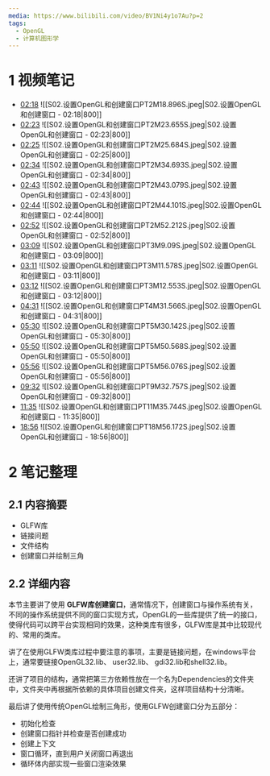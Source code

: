 ```yaml
---
media: https://www.bilibili.com/video/BV1Ni4y1o7Au?p=2
tags:
  - OpenGL
  - 计算机图形学
---
```

# 1 视频笔记

- [02:18](https://www.bilibili.com/video/BV1Ni4y1o7Au?p=2&t=138.896084#t=02:18.90) ![[S02.设置OpenGL和创建窗口PT2M18.896S.jpeg|S02.设置OpenGL和创建窗口 - 02:18|800]] 
- [02:23](https://www.bilibili.com/video/BV1Ni4y1o7Au?p=2&t=143.655157#t=02:23.66) ![[S02.设置OpenGL和创建窗口PT2M23.655S.jpeg|S02.设置OpenGL和创建窗口 - 02:23|800]] 
- [02:25](https://www.bilibili.com/video/BV1Ni4y1o7Au?p=2&t=145.683981#t=02:25.68) ![[S02.设置OpenGL和创建窗口PT2M25.684S.jpeg|S02.设置OpenGL和创建窗口 - 02:25|800]] 
- [02:34](https://www.bilibili.com/video/BV1Ni4y1o7Au?p=2&t=154.693443#t=02:34.69) ![[S02.设置OpenGL和创建窗口PT2M34.693S.jpeg|S02.设置OpenGL和创建窗口 - 02:34|800]] 
- [02:43](https://www.bilibili.com/video/BV1Ni4y1o7Au?p=2&t=163.078769#t=02:43.08) ![[S02.设置OpenGL和创建窗口PT2M43.079S.jpeg|S02.设置OpenGL和创建窗口 - 02:43|800]] 
- [02:44](https://www.bilibili.com/video/BV1Ni4y1o7Au?p=2&t=164.101203#t=02:44.10) ![[S02.设置OpenGL和创建窗口PT2M44.101S.jpeg|S02.设置OpenGL和创建窗口 - 02:44|800]] 
- [02:52](https://www.bilibili.com/video/BV1Ni4y1o7Au?p=2&t=172.211884#t=02:52.21) ![[S02.设置OpenGL和创建窗口PT2M52.212S.jpeg|S02.设置OpenGL和创建窗口 - 02:52|800]] 
- [03:09](https://www.bilibili.com/video/BV1Ni4y1o7Au?p=2&t=189.090432#t=03:09.09) ![[S02.设置OpenGL和创建窗口PT3M9.09S.jpeg|S02.设置OpenGL和创建窗口 - 03:09|800]] 
- [03:11](https://www.bilibili.com/video/BV1Ni4y1o7Au?p=2&t=191.578185#t=03:11.58) ![[S02.设置OpenGL和创建窗口PT3M11.578S.jpeg|S02.设置OpenGL和创建窗口 - 03:11|800]] 
- [03:12](https://www.bilibili.com/video/BV1Ni4y1o7Au?p=2&t=192.552808#t=03:12.55) ![[S02.设置OpenGL和创建窗口PT3M12.553S.jpeg|S02.设置OpenGL和创建窗口 - 03:12|800]] 
- [04:31](https://www.bilibili.com/video/BV1Ni4y1o7Au?p=2&t=271.566391#t=04:31.57) ![[S02.设置OpenGL和创建窗口PT4M31.566S.jpeg|S02.设置OpenGL和创建窗口 - 04:31|800]] 
- [05:30](https://www.bilibili.com/video/BV1Ni4y1o7Au?p=2&t=330.142344#t=05:30.14) ![[S02.设置OpenGL和创建窗口PT5M30.142S.jpeg|S02.设置OpenGL和创建窗口 - 05:30|800]] 
- [05:50](https://www.bilibili.com/video/BV1Ni4y1o7Au?p=2&t=350.567951#t=05:50.57) ![[S02.设置OpenGL和创建窗口PT5M50.568S.jpeg|S02.设置OpenGL和创建窗口 - 05:50|800]] 
- [05:56](https://www.bilibili.com/video/BV1Ni4y1o7Au?p=2&t=356.075884#t=05:56.08) ![[S02.设置OpenGL和创建窗口PT5M56.076S.jpeg|S02.设置OpenGL和创建窗口 - 05:56|800]] 
- [09:32](https://www.bilibili.com/video/BV1Ni4y1o7Au?p=2&t=572.756604#t=09:32.76) ![[S02.设置OpenGL和创建窗口PT9M32.757S.jpeg|S02.设置OpenGL和创建窗口 - 09:32|800]] 
- [11:35](https://www.bilibili.com/video/BV1Ni4y1o7Au?p=2&t=695.744005#t=11:35.74) ![[S02.设置OpenGL和创建窗口PT11M35.744S.jpeg|S02.设置OpenGL和创建窗口 - 11:35|800]] 
- [18:56](https://www.bilibili.com/video/BV1Ni4y1o7Au?p=2&t=1136.17197#t=18:56.17) ![[S02.设置OpenGL和创建窗口PT18M56.172S.jpeg|S02.设置OpenGL和创建窗口 - 18:56|800]] 
# 2 笔记整理
## 2.1 内容摘要
- GLFW库
- 链接问题
- 文件结构
- 创建窗口并绘制三角
## 2.2 详细内容
本节主要讲了使用 **GLFW库创建窗口**，通常情况下，创建窗口与操作系统有关，不同的操作系统提供不同的窗口实现方式，OpenGL的一些库提供了统一的接口，使得代码可以跨平台实现相同的效果，这种类库有很多，GLFW库是其中比较现代的、常用的类库。

讲了在使用GLFW类库过程中要注意的事项，主要是链接问题，在windows平台上，通常要链接OpenGL32.lib、 user32.lib、 gdi32.lib和shell32.lib。

还讲了项目的结构，通常把第三方依赖性放在一个名为Dependencies的文件夹中，文件夹中再根据所依赖的具体项目创建文件夹，这样项目结构十分清晰。

最后讲了使用传统OpenGL绘制三角形，使用GLFW创建窗口分为五部分：
- 初始化检查
- 创建窗口指针并检查是否创建成功
- 创建上下文
- 窗口循环，直到用户关闭窗口再退出
- 循环体内部实现一些窗口渲染效果